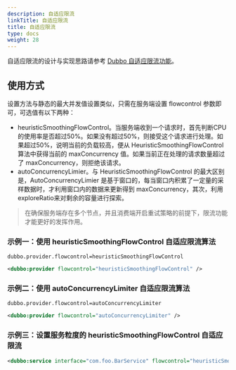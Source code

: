 ```yaml
---
description: 自适应限流
linkTitle: 自适应限流
title: 自适应限流
type: docs
weight: 28
---
```


自适应限流的设计与实现思路请参考 [Dubbo 自适应限流功能](../../../../../reference/proposals/heuristic-flow-control/)。

## 使用方式

设置方法与静态的最大并发值设置类似，只需在服务端设置 flowcontrol 参数即可，可选值有以下两种：
* heuristicSmoothingFlowControl。当服务端收到一个请求时，首先判断CPU的使用率是否超过50%。如果没有超过50%，则接受这个请求进行处理。如果超过50%，说明当前的负载较高，便从 HeuristicSmoothingFlowControl 算法中获得当前的 maxConcurrency 值。如果当前正在处理的请求数量超过了 maxConcurrency，则拒绝该请求。
* autoConcurrencyLimier。与 HeuristicSmoothingFlowControl 的最大区别是，AutoConcurrencyLimier 是基于窗口的，每当窗口内积累了一定量的采样数据时，才利用窗口内的数据来更新得到 maxConcurrency，其次，利用exploreRatio来对剩余的容量进行探索。

> 在确保服务端存在多个节点，并且消费端开启重试策略的前提下，限流功能才能更好的发挥作用。

### 示例一：使用 heuristicSmoothingFlowControl 自适应限流算法

```properties
dubbo.provider.flowcontrol=heuristicSmoothingFlowControl
```

```xml
<dubbo:provider flowcontrol="heuristicSmoothingFlowControl" />
```

### 示例二：使用 autoConcurrencyLimiter 自适应限流算法
```properties
dubbo.provider.flowcontrol=autoConcurrencyLimiter
```

```xml
<dubbo:provider flowcontrol="autoConcurrencyLimiter" />
```

### 示例三：设置服务粒度的 heuristicSmoothingFlowControl 自适应限流

```xml
<dubbo:service interface="com.foo.BarService" flowcontrol="heuristicSmoothingFlowControl" />
```

